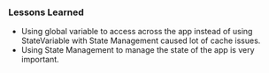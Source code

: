 ### Lessons Learned

- Using global variable to access across the app instead of using StateVariable with State Management caused lot of cache issues.
- Using State Management to manage the state of the app is very important.